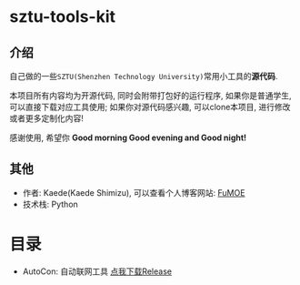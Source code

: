 # sztu-tools-kit

## 介绍

自己做的一些`SZTU(Shenzhen Technology University)`常用小工具的**源代码**.

本项目所有内容均为开源代码, 同时会附带打包好的运行程序, 如果你是普通学生, 可以直接下载对应工具使用; 如果你对源代码感兴趣, 可以clone本项目, 进行修改或者更多定制化内容!

感谢使用, 希望你 **Good morning Good evening and Good night!**

## 其他

* 作者: Kaede(Kaede Shimizu), 可以查看个人博客网站: [FuMOE](https://blog.fumoe.cc/)
* 技术栈: Python

# 目录

* AutoCon: 自动联网工具 [点我下载Release](https://www.ilanzou.com/s/wbCyRVh4)